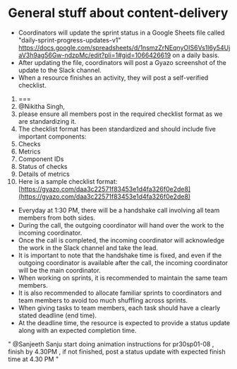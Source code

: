 #  General stuff about content-delivery

-   Coordinators will update the sprint status in a Google Sheets file called "daily-sprint-progress-updates-v1" https://docs.google.com/spreadsheets/d/1nsmzZrNEqnyOIS6Vs1l6y54UjaV3h9ag56Gw-ndzpMc/edit?pli=1#gid=1066426619 on a daily basis.
-   After updating the file, coordinators will post a Gyazo screenshot of the update to the Slack channel.
-   When a resource finishes an activity, they will post a self-verified checklist.
  1. ===
  2.   @Nikitha Singh,
  3.  please ensure all members post in the required checklist format as we are standardizing it.
  4.  The checklist format has been standardized and should include five important components:
  5.  Checks
  6.  Metrics
  7.  Component IDs
  8.  Status of checks
  9.  Details of metrics
  10.  Here is a sample checklist format: [https://gyazo.com/daa3c22571f83453e1d4fa326f0e2de8](https://gyazo.com/daa3c22571f83453e1d4fa326f0e2de8)

-   Everyday at 1:30 PM, there will be a handshake call involving all team members from both sides.
-   During the call, the outgoing coordinator will hand over the work to the incoming coordinator.
-   Once the call is completed, the incoming coordinator will acknowledge the work in the Slack channel and take the lead.
-   It is important to note that the handshake time is fixed, and even if the outgoing coordinator is available after the call, the incoming coordinator will be the main coordinator.
-   When working on sprints, it is recommended to maintain the same team members.
-   It is also recommended to allocate familiar sprints to coordinators and team members to avoid too much shuffling across sprints.
-   When giving tasks to team members, each task should have a clearly stated deadline (end time).
-   At the deadline time, the resource is expected to provide a status update along with an expected completion time.

  "  @Sanjeeth Sanju start doing animation instructions for pr30sp01-08 , finish by 4.30PM , if not finished, post a status update with expected finish time at 4.30 PM "
